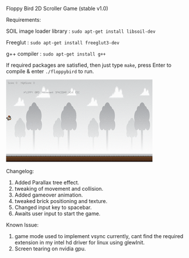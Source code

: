Floppy Bird 2D Scroller Game  (stable v1.0)

Requirements:

SOIL image loader library : `sudo apt-get install libsoil-dev`

Freeglut : `sudo apt-get install freeglut3-dev`

g++ compiler : `sudo apt-get install g++`

If required packages are satisfied, then just type `make`, press Enter to compile & enter `./floppybird` to run.

![Alt text](/res/animated.gif?raw=true "floppy")

Changelog:
1. Added Parallax tree effect.
2. tweaking of movement and collision.
3. Added gameover animation.
4. tweaked brick positioning and texture.
5. Changed input key to spacebar.
6. Awaits user input to start the game.

Known Issue:

1. game mode used to implement vsync currently, cant find the required extension in my intel hd driver for linux using glewInit.
2. Screen tearing on nvidia gpu.

